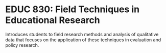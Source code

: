 # EDUC 830: Field Techniques in Educational Research

Introduces students to field research methods and analysis of qualitative data that focuses on the application of these techniques in evaluation and policy research.